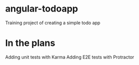 # angular-todoapp
Training project of creating a simple todo app

# In the plans
Adding unit tests with Karma
Adding E2E tests with Protractor
